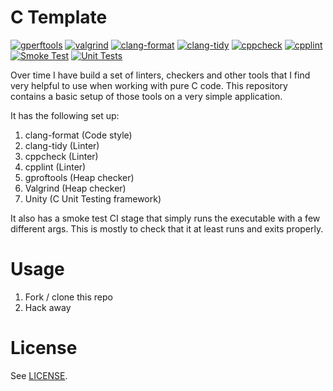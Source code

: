 # C Template

[![gperftools](https://github.com/h3nnn4n/C_Template/actions/workflows/heap-check.yml/badge.svg)](https://github.com/h3nnn4n/c_template/actions/workflows/heap-check.yml)
[![valgrind](https://github.com/h3nnn4n/C_Template/actions/workflows/valgrind.yml/badge.svg)](https://github.com/h3nnn4n/C_Template/actions/workflows/valgrind.yml)
[![clang-format](https://github.com/h3nnn4n/C_Template/actions/workflows/clang-format-check.yml/badge.svg)](https://github.com/h3nnn4n/c_template/actions/workflows/clang-format-check.yml)
[![clang-tidy](https://github.com/h3nnn4n/C_Template/actions/workflows/clang-tidy.yml/badge.svg)](https://github.com/h3nnn4n/c_template/actions/workflows/clang-tidy.yml)
[![cppcheck](https://github.com/h3nnn4n/C_Template/actions/workflows/cppcheck.yml/badge.svg)](https://github.com/h3nnn4n/c_template/actions/workflows/cppcheck.yml)
[![cpplint](https://github.com/h3nnn4n/C_Template/actions/workflows/cpplint.yml/badge.svg)](https://github.com/h3nnn4n/c_template/actions/workflows/cpplint.yml)
[![Smoke Test](https://github.com/h3nnn4n/C_Template/actions/workflows/run.yml/badge.svg)](https://github.com/h3nnn4n/c_template/actions/workflows/run.yml)
[![Unit Tests](https://github.com/h3nnn4n/C_Template/actions/workflows/tests.yml/badge.svg)](https://github.com/h3nnn4n/c_template/actions/workflows/tests.yml)


Over time I have build a set of linters, checkers and other tools that I find
very helpful to use when working with pure C code. This repository contains a
basic setup of those tools on a very simple application.

It has the following set up:
1) clang-format (Code style)
2) clang-tidy (Linter)
3) cppcheck (Linter)
4) cpplint (Linter)
5) gproftools (Heap checker)
6) Valgrind (Heap checker)
7) Unity (C Unit Testing framework)

It also has a smoke test CI stage that simply runs the executable with a few
different args. This is mostly to check that it at least runs and exits
properly.

# Usage

1) Fork / clone this repo
2) Hack away

# License

See [LICENSE](LICENSE).
